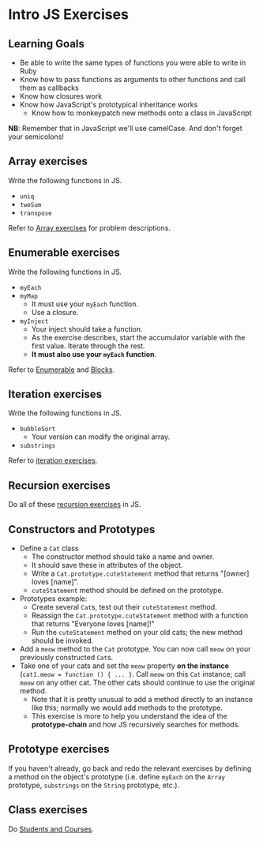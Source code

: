 # Intro JS Exercises

## Learning Goals

+ Be able to write the same types of functions you were able to write in Ruby
+ Know how to pass functions as arguments to other functions and call them as callbacks
+ Know how closures work
+ Know how JavaScript's prototypical inheritance works
  + Know how to monkeypatch new methods onto a class in JavaScript


**NB**: Remember that in JavaScript we'll use camelCase. And don't forget your semicolons!

## Array exercises

Write the following functions in JS.

* `uniq`
* `twoSum`
* `transpose`

Refer to [Array exercises][array-exercises] for problem descriptions.

[array-exercises]: exercises/array.md

## Enumerable exercises

Write the following functions in JS.

* `myEach`
* `myMap`
    * It must use your `myEach` function.
    * Use a closure.
* `myInject`
    * Your inject should take a function.
    * As the exercise describes, start the accumulator variable with
      the first value. Iterate through the rest.
    * **It must also use your `myEach` function**.
    
 Refer to [Enumerable][enumerable-exercises] and [Blocks][blocks-exercises].

[enumerable-exercises]: exercises/enumerable.md
[blocks-exercises]: exercises/blocks.md

## Iteration exercises

Write the following functions in JS.

* `bubbleSort`
    * Your version can modify the original array.
* `substrings`

Refer to [iteration exercises][iteration-exercises].

[iteration-exercises]: exercises/iteration.md

## Recursion exercises

Do all of these [recursion exercises][recursion-exercises] in JS.

[recursion-exercises]: exercises/recursion.md

## Constructors and Prototypes

* Define a `Cat` class
    * The constructor method should take a name and owner.
    * It should save these in attributes of the object.
    * Write a `Cat.prototype.cuteStatement` method that returns "[owner] loves
      [name]".
    * `cuteStatement` method should be defined on the prototype.
* Prototypes example:
    * Create several `Cat`s, test out their `cuteStatement` method.
    * Reassign the `Cat.prototype.cuteStatement` method with a function
      that returns "Everyone loves [name]!"
    * Run the `cuteStatement` method on your old cats; the new method should
      be invoked.
* Add a `meow` method to the `Cat` prototype. You can now call
  `meow` on your previously constructed `Cat`s.
* Take one of your cats and set the `meow` property **on the instance**
  (`cat1.meow = function () { ... }`. Call `meow` on this `Cat`
  instance; call `meow` on any other cat. The other cats should
  continue to use the original method.
    * Note that it is pretty unusual to add a method directly to an
      instance like this; normally we would add methods to the
      prototype.
    * This exercise is more to help you understand the idea of the
      **prototype-chain** and how JS recursively searches for methods.

## Prototype exercises

If you haven't already, go back and redo the relevant exercises by
defining a method on the object's prototype (i.e. define `myEach` on
the `Array` prototype, `substrings` on the `String` prototype, etc.).

## Class exercises

Do [Students and Courses][students-courses].

[students-courses]: exercises/classes.md
